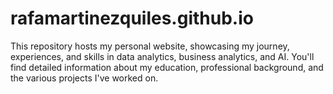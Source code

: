 # rafamartinezquiles.github.io
 This repository hosts my personal website, showcasing my journey, experiences, and skills in data analytics, business analytics, and AI. You'll find detailed information about my education, professional background, and the various projects I've worked on.
